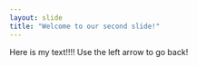 ```yaml
---
layout: slide
title: "Welcome to our second slide!"
---
```

Here is my text!!!!
Use the left arrow to go back!
